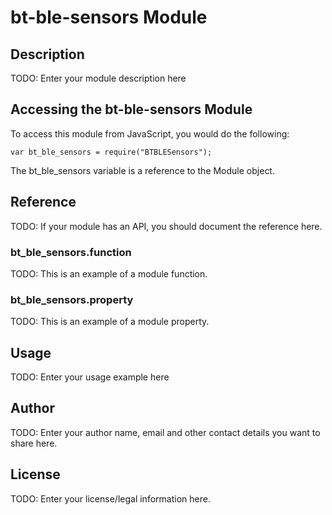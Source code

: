 # bt-ble-sensors Module

## Description

TODO: Enter your module description here

## Accessing the bt-ble-sensors Module

To access this module from JavaScript, you would do the following:

    var bt_ble_sensors = require("BTBLESensors");

The bt_ble_sensors variable is a reference to the Module object.

## Reference

TODO: If your module has an API, you should document
the reference here.

### bt_ble_sensors.function

TODO: This is an example of a module function.

### bt_ble_sensors.property

TODO: This is an example of a module property.

## Usage

TODO: Enter your usage example here

## Author

TODO: Enter your author name, email and other contact
details you want to share here.

## License

TODO: Enter your license/legal information here.
